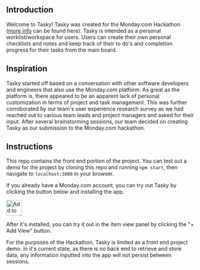 ## Introduction

Welcome to Tasky! Tasky was created for the Monday.com Hackathon ([more info](https://mondayapps.devpost.com/) can be found here). Tasky is intended as a personal worklist/workspace for users. Users can create their own personal checklists and notes and keep track of their to do's and completion progress for their tasks from the main board.

## Inspiration

Tasky started off based on a conversation with other software developers and engineers that also use the Monday.com platform. As great as the platform is, there appeared to be an apparent lack of personal customization in terms of project and task management. This was further corroborated by our team's user experience research survey as we had reached out to various team leads and project managers and asked for their input. After several brainstorming sessions, our team decided on creating Tasky as our submission to the Monday.com hackathon.

## Instructions

This repo contains the front end portion of the project. You can test out a demo for the project by cloning this repo and running `npm start`, then navigate to `localhost:3000` in your browser.

If you already have a Monday.com account, you can try out Tasky by clicking the button below and installing the app.

<a href="https://auth.monday.com/oauth2/authorize?client_id=cdd1875ed0b3a4086cbe66cf06fdf08c&response_type=install"> <img alt="Add to monday.com" height="42" src="https://dapulse-res.cloudinary.com/image/upload/f_auto,q_auto/remote_mondaycom_static/uploads/Tal/4b5d9548-0598-436e-a5b6-9bc5f29ee1d9_Group12441.png" /></a>

After it's installed, you can try it out in the item view panel by clicking the "+ Add View" button.

For the purposes of the Hackathon, Tasky is limited as a front end project demo. In it's current state, as there is no back end to retrieve and store data, any information inputted into the app will not persist between sessions.